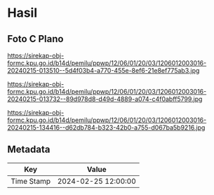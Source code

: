 # Hasil

## Foto C Plano

https://sirekap-obj-formc.kpu.go.id/b14d/pemilu/ppwp/12/06/01/20/03/1206012003016-20240215-013510--5d4f03b4-a770-455e-8ef6-21e8ef775ab3.jpg

https://sirekap-obj-formc.kpu.go.id/b14d/pemilu/ppwp/12/06/01/20/03/1206012003016-20240215-013732--89d978d8-d49d-4889-a074-c4f0abff5799.jpg

https://sirekap-obj-formc.kpu.go.id/b14d/pemilu/ppwp/12/06/01/20/03/1206012003016-20240215-134416--d62db784-b323-42b0-a755-d067ba5b9216.jpg


## Metadata

| Key        | Value               |
| ---------- | ------------------- |
| Time Stamp | 2024-02-25 12:00:00 |



